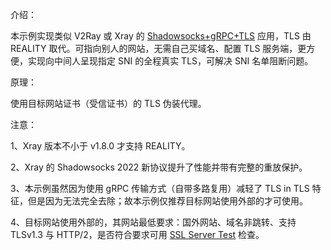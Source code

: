 介绍：

本示例实现类似 V2Ray 或 Xray 的 [Shadowsocks+gRPC+TLS](https://github.com/lxhao61/integrated-examples/tree/main/V2Ray(SS%2BgRPC)%2BNginx%5CCaddy) 应用，TLS 由 REALITY 取代。可指向别人的网站，无需自己买域名、配置 TLS 服务端，更方便，实现向中间人呈现指定 SNI 的全程真实 TLS，可解决 SNI 名单阻断问题。

原理：

使用目标网站证书（受信证书）的 TLS 伪装代理。

注意：

1、Xray 版本不小于 v1.8.0 才支持 REALITY。

2、Xray 的 Shadowsocks 2022 新协议提升了性能并带有完整的重放保护。

3、本示例虽然因为使用 gRPC 传输方式（自带多路复用）减轻了 TLS in TLS 特征，但是因为无法完全去除；故本示例仅推荐目标网站使用外部的才可使用。

4、目标网站使用外部的，其网站最低要求：国外网站、域名非跳转、支持 TLSv1.3 与 HTTP/2，是否符合要求可用 [SSL Server Test](https://www.ssllabs.com/ssltest/) 检查。
